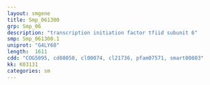 ```yaml
---
layout: smgene
title: Smp_061300
grp: Smp_06
description: "transcription initiation factor tfiid subunit 6"
smp: Smp_061300.1
uniprot: "G4LY68"
length:  1611
cdd: "COG5095, cd08050, cl00074, cl21736, pfam07571, smart00803"
kk: K03131
categories: sm
---
```

